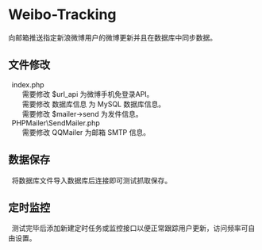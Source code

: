 # Weibo-Tracking
向邮箱推送指定新浪微博用户的微博更新并且在数据库中同步数据。
## 文件修改
  &ensp;index.php <br>
    &ensp;&ensp;&ensp;&ensp;需要修改 $url_api 为微博手机免登录API。<br>
    &ensp;&ensp;&ensp;&ensp;需要修改 数据库信息 为 MySQL 数据库信息。<br>
    &ensp;&ensp;&ensp;&ensp;需要修改 $mailer->send 为发件信息。<br>
  &ensp;PHPMailer\SendMailer.php<br>
    &ensp;&ensp;&ensp;&ensp;需要修改 QQMailer 为邮箱 SMTP 信息。<br>
## 数据保存
  &ensp;将数据库文件导入数据库后连接即可测试抓取保存。<br>
## 定时监控
  &ensp;测试完毕后添加新建定时任务或监控接口以便正常跟踪用户更新，访问频率可自由设置。<br>
